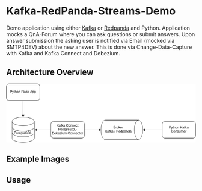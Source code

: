 # Kafka-RedPanda-Streams-Demo
Demo application using either [Kafka](https://kafka.apache.org/) or [Redpanda](https://redpanda.com/) and Python.
Application mocks a QnA-Forum where you can ask questions or submit answers. 
Upon answer submission the asking user is notified via Email (mocked via SMTP4DEV) about the new answer. 
This is done via Change-Data-Capture with Kafka and Kafka Connect and Debezium.

## Architecture Overview
![Overview Diagramm](docs/overview.png)

## Example Images

## Usage

